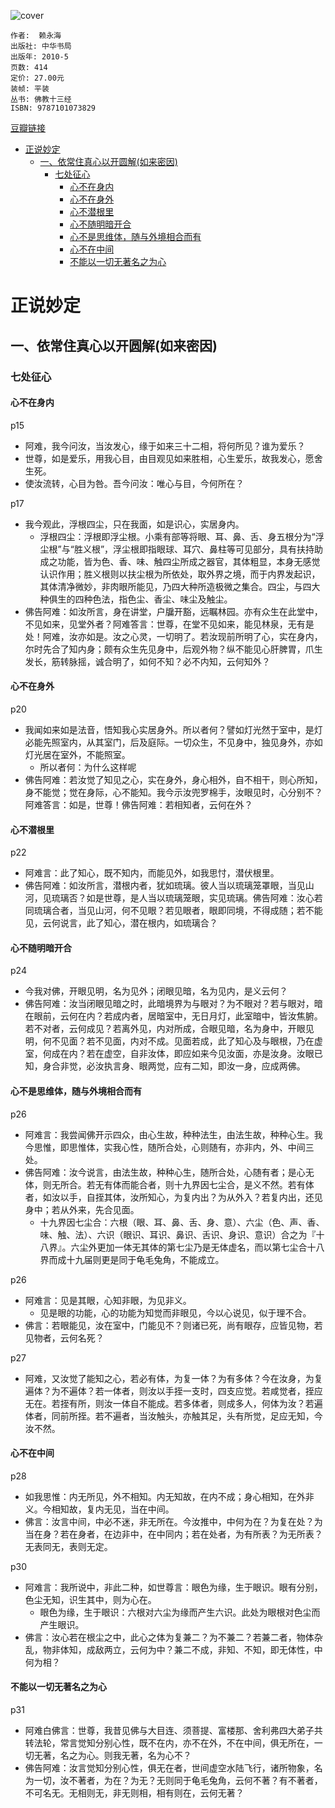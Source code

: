 ![cover](https://img1.doubanio.com/view/subject/l/public/s4376509.jpg)

    作者:  赖永海 
    出版社: 中华书局
    出版年: 2010-5
    页数: 414
    定价: 27.00元
    装帧: 平装
    丛书: 佛教十三经
    ISBN: 9787101073829

[豆瓣链接](https://book.douban.com/subject/4843462/)

- [正说妙定](#%E6%AD%A3%E8%AF%B4%E5%A6%99%E5%AE%9A)
  - [一、依常住真心以开圆解(如来密因)](#%E4%B8%80%E4%BE%9D%E5%B8%B8%E4%BD%8F%E7%9C%9F%E5%BF%83%E4%BB%A5%E5%BC%80%E5%9C%86%E8%A7%A3%E5%A6%82%E6%9D%A5%E5%AF%86%E5%9B%A0)
    - [七处征心](#%E4%B8%83%E5%A4%84%E5%BE%81%E5%BF%83)
      - [心不在身内](#%E5%BF%83%E4%B8%8D%E5%9C%A8%E8%BA%AB%E5%86%85)
      - [心不在身外](#%E5%BF%83%E4%B8%8D%E5%9C%A8%E8%BA%AB%E5%A4%96)
      - [心不潜根里](#%E5%BF%83%E4%B8%8D%E6%BD%9C%E6%A0%B9%E9%87%8C)
      - [心不随明暗开合](#%E5%BF%83%E4%B8%8D%E9%9A%8F%E6%98%8E%E6%9A%97%E5%BC%80%E5%90%88)
      - [心不是思维体，随与外境相合而有](#%E5%BF%83%E4%B8%8D%E6%98%AF%E6%80%9D%E7%BB%B4%E4%BD%93%E9%9A%8F%E4%B8%8E%E5%A4%96%E5%A2%83%E7%9B%B8%E5%90%88%E8%80%8C%E6%9C%89)
      - [心不在中间](#%E5%BF%83%E4%B8%8D%E5%9C%A8%E4%B8%AD%E9%97%B4)
      - [不能以一切无著名之为心](#%E4%B8%8D%E8%83%BD%E4%BB%A5%E4%B8%80%E5%88%87%E6%97%A0%E8%91%97%E5%90%8D%E4%B9%8B%E4%B8%BA%E5%BF%83)

# 正说妙定
## 一、依常住真心以开圆解(如来密因)
### 七处征心
#### 心不在身内
p15
- 阿难，我今问汝，当汝发心，缘于如来三十二相，将何所见？谁为爱乐？
- 世尊，如是爱乐，用我心目，由目观见如来胜相，心生爱乐，故我发心，愿舍生死。
- 使汝流转，心目为咎。吾今问汝：唯心与目，今何所在？

p17
- 我今观此，浮根四尘，只在我面，如是识心，实居身内。
  - 浮根四尘：浮根即浮尘根。小乘有部等将眼、耳、鼻、舌、身五根分为“浮尘根”与“胜义根”，浮尘根即指眼球、耳穴、鼻柱等可见部分，具有扶持助成之功能，皆为色、香、味、触四尘所成之器官，其体粗显，本身无感觉认识作用；胜义根则以扶尘根为所依处，取外界之境，而于内界发起识，其体清净微妙，非肉眼所能见，乃四大种所造极微之集合。四尘，与四大种俱生的四种色法，指色尘、香尘、味尘及触尘。
- 佛告阿难：如汝所言，身在讲堂，户牖开豁，远瞩林园。亦有众生在此堂中，不见如来，见堂外者？阿难答言：世尊，在堂不见如来，能见林泉，无有是处！阿难，汝亦如是。汝之心灵，一切明了。若汝现前所明了心，实在身内，尔时先合了知内身；颇有众生先见身中，后观外物？纵不能见心肝脾胃，爪生发长，筋转脉摇，诚合明了，如何不知？必不内知，云何知外？

#### 心不在身外
p20
- 我闻如来如是法音，悟知我心实居身外。所以者何？譬如灯光然于室中，是灯必能先照室内，从其室门，后及庭际。一切众生，不见身中，独见身外，亦如灯光居在室外，不能照室。
  - 所以者何：为什么这样呢
- 佛告阿难：若汝觉了知见之心，实在身外，身心相外，自不相干，则心所知，身不能觉；觉在身际，心不能知。我今示汝兜罗棉手，汝眼见时，心分别不？阿难答言：如是，世尊！佛告阿难：若相知者，云何在外？

#### 心不潜根里
p22
- 阿难言：此了知心，既不知内，而能见外，如我思忖，潜伏根里。
- 佛告阿难：如汝所言，潜根内者，犹如琉璃。彼人当以琉璃笼罩眼，当见山河，见琉璃否？如是世尊，是人当以琉璃笼眼，实见琉璃。佛告阿难：汝心若同琉璃合者，当见山河，何不见眼？若见眼者，眼即同境，不得成随；若不能见，云何说言，此了知心，潜在根内，如琉璃合？

#### 心不随明暗开合
p24
- 今我对佛，开眼见明，名为见外；闭眼见暗，名为见内，是义云何？
- 佛告阿难：汝当闭眼见暗之时，此暗境界为与眼对？为不眼对？若与眼对，暗在眼前，云何在内？若成内者，居暗室中，无日月灯，此室暗中，皆汝焦腑。若不对者，云何成见？若离外见，内对所成，合眼见暗，名为身中，开眼见明，何不见面？若不见面，内对不成。见面若成，此了知心及与眼根，乃在虚室，何成在内？若在虚空，自非汝体，即应如来今见汝面，亦是汝身。汝眼已知，身合非觉，必汝执言身、眼两觉，应有二知，即汝一身，应成两佛。

#### 心不是思维体，随与外境相合而有
p26
- 阿难言：我尝闻佛开示四众，由心生故，种种法生，由法生故，种种心生。我今思惟，即思惟体，实我心性，随所合处，心则随有，亦非内，外、中间三处。
- 佛告阿难：汝今说言，由法生故，种种心生，随所合处，心随有者；是心无体，则无所合。若无有体而能合者，则十九界因七尘合，是义不然。若有体者，如汝以手，自挃其体，汝所知心，为复内出？为从外入？若复内出，还见身中；若从外来，先合见面。
  - 十九界因七尘合：六根（眼、耳、鼻、舌、身、意）、六尘（色、声、香、味、触、法）、六识（眼识、耳识、鼻识、舌识、身识、意识）合之为『十八界』。六尘外更加一体无其体的第七尘乃是无体虚名，而以第七尘合十八界而成十九届则更是同于龟毛兔角，不能成立。

p26
- 阿难言：见是其眼，心知非眼，为见非义。
  - 见是眼的功能，心的功能为知觉而非眼见，今以心说见，似于理不合。
- 佛言：若眼能见，汝在室中，门能见不？则诸已死，尚有眼存，应皆见物，若见物者，云何名死？

p27
- 阿难，又汝觉了能知之心，若必有体，为复一体？为有多体？今在汝身，为复遍体？为不遍体？若一体者，则汝以手挃一支时，四支应觉。若咸觉者，挃应无在。若挃有所，则汝一体自不能成。若多体者，则成多人，何体为汝？若遍体者，同前所挃。若不遍者，当汝触头，亦触其足，头有所觉，足应无知，今汝不然。

#### 心不在中间
p28
- 如我思惟：内无所见，外不相知。内无知故，在内不成；身心相知，在外非义。今相知故，复内无见，当在中间。
- 佛言：汝言中间，中必不迷，非无所在。今汝推中，中何为在？为复在处？为当在身？若在身者，在边非中，在中同内；若在处者，为有所表？为无所表？无表同无，表则无定。

p30
- 阿难言：我所说中，非此二种，如世尊言：眼色为缘，生于眼识。眼有分别，色尘无知，识生其中，则为心在。
  - 眼色为缘，生于眼识：六根对六尘为缘而产生六识。此处为眼根对色尘而产生眼识。
- 佛言：汝心若在根尘之中，此心之体为复兼二？为不兼二？若兼二者，物体杂乱，物非体知，成敌两立，云何为中？兼二不成，非知、不知，即无体性，中何为相？

#### 不能以一切无著名之为心
p31
- 阿难白佛言：世尊，我昔见佛与大目连、须菩提、富楼那、舍利弗四大弟子共转法轮，常言觉知分别心性，既不在内，亦不在外，不在中间，俱无所在，一切无著，名之为心。则我无著，名为心不？
- 佛告阿难：汝言觉知分别心性，俱无在者，世间虚空水陆飞行，诸所物象，名为一切，汝不著者，为在？为无？无则同于龟毛兔角，云何不著？有不著者，不可名无。无相则无，非无则相，相有则在，云何无著？






